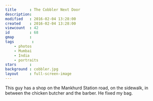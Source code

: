 ```yaml
---
title      : The Cobbler Next Door
description: 
modified   : 2016-02-04 13:28:00
created    : 2016-02-04 13:28:00
viewcount  : 42
id         : 68
gmap       :
tags        :
    - photos
    - Mumbai
    - India
    - portraits
stars      :
background : cobbler.jpg
layout     : full-screen-image
---
```


This guy has a shop on the Mankhurd Station road, on the sidewalk, in between the chicken butcher and the barber. He fixed my bag.
